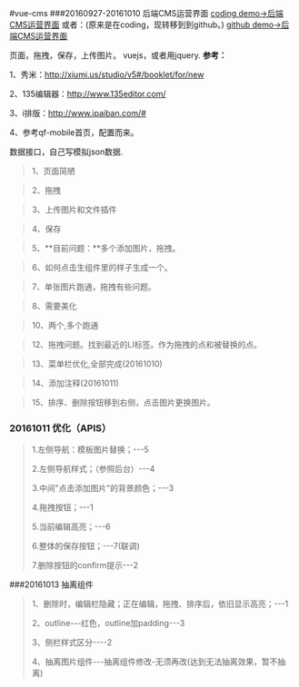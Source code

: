 #vue-cms
###20160927-20161010  后端CMS运营界面
[coding demo->后端CMS运营界面](http://rowboat.coding.me/cms)
或者：(原来是在coding，现转移到到github。)
[github demo->后端CMS运营界面](http://lxchuan12.github.io/vue-cms)

页面，拖拽，保存，上传图片。
vuejs，或者用jquery.
**参考：**

1、秀米：http://xiumi.us/studio/v5#/booklet/for/new

2、135编辑器：http://www.135editor.com/

3、i排版：http://www.ipaiban.com/#

4、参考qf-mobile首页，配置而来。

数据接口，自己写模拟json数据.
>1、页面简陋

>2、拖拽

>3、上传图片和文件插件

>4、保存

>5、**目前问题：**多个添加图片，拖拽。

>6、如何点击生组件里的样子生成一个。

>7、单张图片跑通，拖拽有些问题。

>8、需要美化

>10、两个,多个跑通

>12、拖拽问题。找到最近的LI标签。作为拖拽的点和被替换的点。

>13、菜单栏优化,全部完成(20161010)

>14、添加注释(20161011)

>15、排序、删除按钮移到右侧，点击图片更换图片。

### 20161011 优化（APIS）
>1.左侧导航：模板图片替换；---5
>
>2.左侧导航样式；（参照后台）---4
>
>3.中间"点击添加图片"的背景颜色；---3
>
>4.拖拽按钮；---1
>
>5.当前编辑高亮；---6
>
>6.整体的保存按钮；---7(联调)
>
>7.删除按钮的confirm提示---2

###20161013 抽离组件
>1、删除时，编辑栏隐藏；正在编辑，拖拽、排序后，依旧显示高亮；---1
>
>2、outline---红色，outline加padding---3
>
>3、侧栏样式区分----2
>
>4、抽离图片组件---抽离组件修改-无须再改(达到无法抽离效果，暂不抽离)